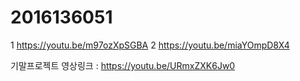# 2016136051
1 https://youtu.be/m97ozXpSGBA
2 https://youtu.be/miaYOmpD8X4 

 기말프로젝트 영상링크 : https://youtu.be/URmxZXK6Jw0
